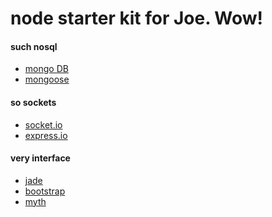 # node starter kit for Joe. Wow! 

#### such nosql 
- <a href="http://docs.mongodb.org/manual/installation/">mongo DB</a>
- <a href="http://mongoosejs.com/docs/guide.html">mongoose</a>

#### so sockets 
- <a href="http://socket.io/">socket.io</a>
- <a href="http://express-io.org/">express.io</a>

#### very interface
- <a href="http://jade-lang.com/">jade</a>
- <a href="getbootstrap.com">bootstrap<a/>
- <a href="http://www.myth.io/">myth</a>
